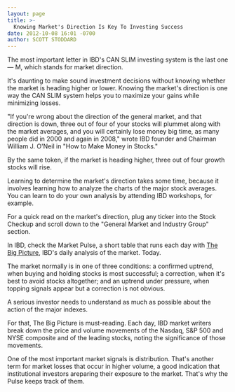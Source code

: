 ```yaml
---
layout: page
title: >-
  Knowing Market's Direction Is Key To Investing Success
date: 2012-10-08 16:01 -0700
author: SCOTT STODDARD
---
```





The most important letter in IBD's CAN SLIM investing system is the last one — M, which stands for market direction.


It's daunting to make sound investment decisions without knowing whether the market is heading higher or lower. Knowing the market's direction is one way the CAN SLIM system helps you to maximize your gains while minimizing losses.


"If you're wrong about the direction of the general market, and that direction is down, three out of four of your stocks will plummet along with the market averages, and you will certainly lose money big time, as many people did in 2000 and again in 2008," wrote IBD founder and Chairman William J. O'Neil in "How to Make Money in Stocks."


By the same token, if the market is heading higher, three out of four growth stocks will rise.


Learning to determine the market's direction takes some time, because it involves learning how to analyze the charts of the major stock averages. You can learn to do your own analysis by attending IBD workshops, for example.


For a quick read on the market's direction, plug any ticker into the Stock Checkup and scroll down to the "General Market and Industry Group" section.


In IBD, check the Market Pulse, a short table that runs each day with [The Big Picture](http://news.investors.com/investing/big-picture.htm), IBD's daily analysis of the market. Today.


The market normally is in one of three conditions: a confirmed uptrend, when buying and holding stocks is most successful; a correction, when it's best to avoid stocks altogether; and an uptrend under pressure, when topping signals appear but a correction is not obvious.


A serious investor needs to understand as much as possible about the action of the major indexes.


For that, The Big Picture is must-reading. Each day, IBD market writers break down the price and volume movements of the Nasdaq, S&P 500 and NYSE composite and of the leading stocks, noting the significance of those movements.


One of the most important market signals is distribution. That's another term for market losses that occur in higher volume, a good indication that institutional investors areparing their exposure to the market. That's why the Pulse keeps track of them.




